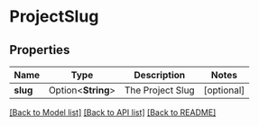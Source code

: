 # ProjectSlug

## Properties

Name | Type | Description | Notes
------------ | ------------- | ------------- | -------------
**slug** | Option<**String**> | The Project Slug | [optional]

[[Back to Model list]](../README.md#documentation-for-models) [[Back to API list]](../README.md#documentation-for-api-endpoints) [[Back to README]](../README.md)



